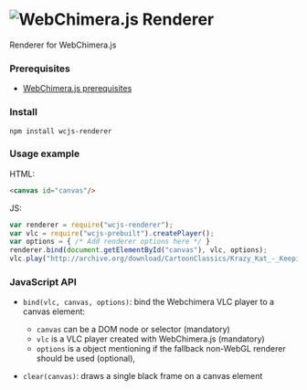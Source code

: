 # <img alt="WebChimera.js Renderer" src="https://raw.githubusercontent.com/jaruba/wcjs-logos/master/logos/small/wcjs-renderer.png">
Renderer for WebChimera.js

### Prerequisites
* [WebChimera.js prerequisites](https://github.com/RSATom/WebChimera.js#build-prerequisites)

### Install

``
npm install wcjs-renderer
``

### Usage example

HTML:
```HTML
<canvas id="canvas"/>
```
JS:
```JavaScript
var renderer = require("wcjs-renderer");
var vlc = require("wcjs-prebuilt").createPlayer();
var options = { /* Add renderer options here */ }
renderer.bind(document.getElementById("canvas"), vlc, options);
vlc.play("http://archive.org/download/CartoonClassics/Krazy_Kat_-_Keeping_Up_With_Krazy.mp4");
```

### JavaScript API

- ``bind(vlc, canvas, options)``: bind the Webchimera VLC player to a canvas element:
    - ``canvas`` can be a DOM node or selector (mandatory) 
    - ``vlc`` is a VLC player created with WebChimera.js (mandatory)
    - ``options`` is a object mentioning if the fallback non-WebGL renderer should be used (optional),

- ``clear(canvas)``: draws a single black frame on a canvas element
